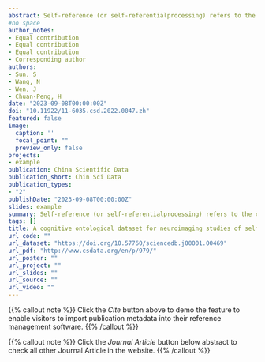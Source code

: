 ```yaml
---
abstract: Self-reference (or self-referentialprocessing) refers to the cognitive processes underlying self-related information processing.It iswidely studied in cognitive neuroscience to betterunderstand the neural basis of self-cognitionof human beings.However, does the termself-reference mean the same psychological processes across studies? This fundamental question has been largely disregarded and has not received the attention it deserves. To fill the gap, webuiltanontological dataset based on neuroimaging studies ofself-reference.We searched theliterature and screened the articles following a standard protocol. Then,two independent codersextracted data and standardized operationalizations of self-reference onbothbehavioral and neural levels, resulting ina cognitive ontological datasetforneuroimaging studies ofself-reference. This dataset consists of operationalizations of self-reference (in CSV file format) from 66 neuroimaging articles, coordinates dataof brain areas activated by self-reference (in BrainMap format), and corresponding codebooks.The inter-rater reliability analysisindicatesthatthe coding process exhibits an exceptional level of quality. Compared with automatic meta-analytical platforms, i.e., Neurosynth, the current dataset provides a fine-grained granularity in article selection, which allows the comparison ofbrain regions activated by different operationalizationsof self-reference. This dataset lays a foundation for the understanding of neural mechanisms underlyingself-cognition. It mayalso facilitate the study of cognitive ontology by serving as an exemplary model for the creation of similar metascience datasets.
#no space  
author_notes:
- Equal contribution
- Equal contribution
- Equal contribution
- Corresponding author
authors:
- Sun, S
- Wang, N
- Wen, J
- Chuan-Peng, H
date: "2023-09-08T00:00:00Z"
doi: "10.11922/11-6035.csd.2022.0047.zh"
featured: false
image:
  caption: ''
  focal_point: ""
  preview_only: false
projects:
- example
publication: China Scientific Data
publication_short: Chin Sci Data
publication_types:
- "2"
publishDate: "2023-09-08T00:00:00Z"
slides: example
summary: Self-reference (or self-referentialprocessing) refers to the cognitive processes underlying self-related information processing.
tags: []
title: A cognitive ontological dataset for neuroimaging studies of self-reference
url_code: ""
url_dataset: "https://doi.org/10.57760/sciencedb.j00001.00469"
url_pdf: "http://www.csdata.org/en/p/979/"
url_poster: ""
url_project: ""
url_slides: ""
url_source: ""
url_video: ""
---
```


{{% callout note %}}
Click the _Cite_ button above to demo the feature to enable visitors to import publication metadata into their reference management software.
{{% /callout %}}

{{% callout note %}}
Click the _Journal Article_ button below abstract to check all other Journal Article in the website.
{{% /callout %}}
